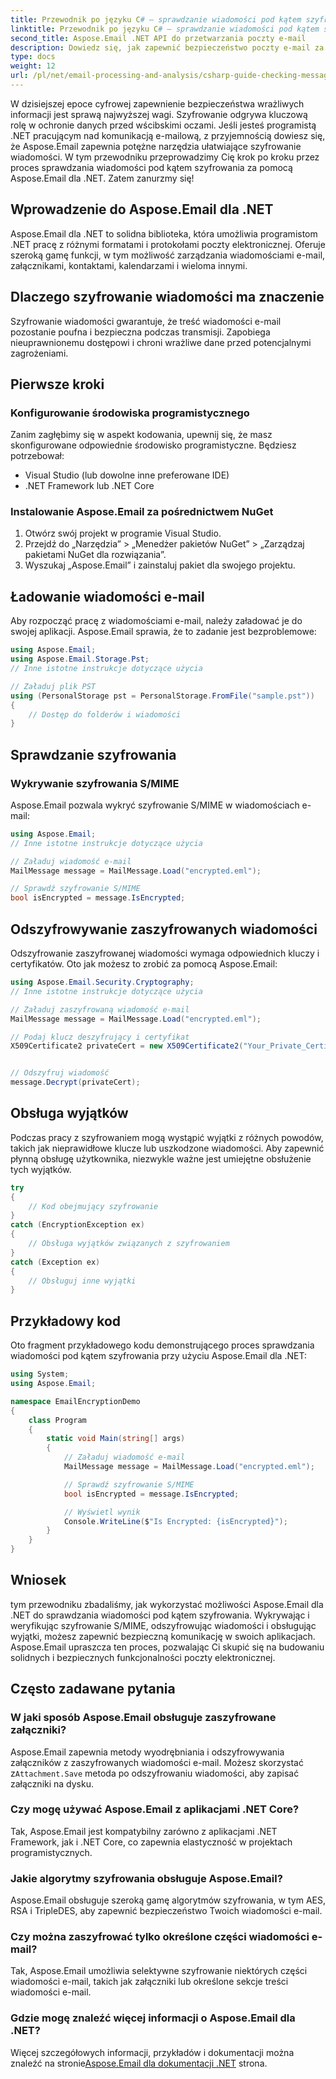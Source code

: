 ```yaml
---
title: Przewodnik po języku C# — sprawdzanie wiadomości pod kątem szyfrowania
linktitle: Przewodnik po języku C# — sprawdzanie wiadomości pod kątem szyfrowania
second_title: Aspose.Email .NET API do przetwarzania poczty e-mail
description: Dowiedz się, jak zapewnić bezpieczeństwo poczty e-mail za pomocą Aspose.Email dla .NET. Sprawdzaj szyfrowanie, odszyfruj wiadomości i nie tylko.
type: docs
weight: 12
url: /pl/net/email-processing-and-analysis/csharp-guide-checking-messages-for-encryption/
---
```


W dzisiejszej epoce cyfrowej zapewnienie bezpieczeństwa wrażliwych informacji jest sprawą najwyższej wagi. Szyfrowanie odgrywa kluczową rolę w ochronie danych przed wścibskimi oczami. Jeśli jesteś programistą .NET pracującym nad komunikacją e-mailową, z przyjemnością dowiesz się, że Aspose.Email zapewnia potężne narzędzia ułatwiające szyfrowanie wiadomości. W tym przewodniku przeprowadzimy Cię krok po kroku przez proces sprawdzania wiadomości pod kątem szyfrowania za pomocą Aspose.Email dla .NET. Zatem zanurzmy się!

## Wprowadzenie do Aspose.Email dla .NET

Aspose.Email dla .NET to solidna biblioteka, która umożliwia programistom .NET pracę z różnymi formatami i protokołami poczty elektronicznej. Oferuje szeroką gamę funkcji, w tym możliwość zarządzania wiadomościami e-mail, załącznikami, kontaktami, kalendarzami i wieloma innymi.

## Dlaczego szyfrowanie wiadomości ma znaczenie

Szyfrowanie wiadomości gwarantuje, że treść wiadomości e-mail pozostanie poufna i bezpieczna podczas transmisji. Zapobiega nieuprawnionemu dostępowi i chroni wrażliwe dane przed potencjalnymi zagrożeniami.

## Pierwsze kroki

### Konfigurowanie środowiska programistycznego

Zanim zagłębimy się w aspekt kodowania, upewnij się, że masz skonfigurowane odpowiednie środowisko programistyczne. Będziesz potrzebował:

- Visual Studio (lub dowolne inne preferowane IDE)
- .NET Framework lub .NET Core

### Instalowanie Aspose.Email za pośrednictwem NuGet

1. Otwórz swój projekt w programie Visual Studio.
2. Przejdź do „Narzędzia” > „Menedżer pakietów NuGet” > „Zarządzaj pakietami NuGet dla rozwiązania”.
3. Wyszukaj „Aspose.Email” i zainstaluj pakiet dla swojego projektu.

## Ładowanie wiadomości e-mail

Aby rozpocząć pracę z wiadomościami e-mail, należy załadować je do swojej aplikacji. Aspose.Email sprawia, że to zadanie jest bezproblemowe:

```csharp
using Aspose.Email;
using Aspose.Email.Storage.Pst;
// Inne istotne instrukcje dotyczące użycia

// Załaduj plik PST
using (PersonalStorage pst = PersonalStorage.FromFile("sample.pst"))
{
    // Dostęp do folderów i wiadomości
}
```

## Sprawdzanie szyfrowania

### Wykrywanie szyfrowania S/MIME

Aspose.Email pozwala wykryć szyfrowanie S/MIME w wiadomościach e-mail:

```csharp
using Aspose.Email;
// Inne istotne instrukcje dotyczące użycia

// Załaduj wiadomość e-mail
MailMessage message = MailMessage.Load("encrypted.eml");

// Sprawdź szyfrowanie S/MIME
bool isEncrypted = message.IsEncrypted;
```

## Odszyfrowywanie zaszyfrowanych wiadomości

Odszyfrowanie zaszyfrowanej wiadomości wymaga odpowiednich kluczy i certyfikatów. Oto jak możesz to zrobić za pomocą Aspose.Email:

```csharp
using Aspose.Email.Security.Cryptography;
// Inne istotne instrukcje dotyczące użycia

// Załaduj zaszyfrowaną wiadomość e-mail
MailMessage message = MailMessage.Load("encrypted.eml");

// Podaj klucz deszyfrujący i certyfikat
X509Certificate2 privateCert = new X509Certificate2("Your_Private_Certificate_File" );


// Odszyfruj wiadomość
message.Decrypt(privateCert);
```

## Obsługa wyjątków

Podczas pracy z szyfrowaniem mogą wystąpić wyjątki z różnych powodów, takich jak nieprawidłowe klucze lub uszkodzone wiadomości. Aby zapewnić płynną obsługę użytkownika, niezwykle ważne jest umiejętne obsłużenie tych wyjątków.

```csharp
try
{
    // Kod obejmujący szyfrowanie
}
catch (EncryptionException ex)
{
    // Obsługa wyjątków związanych z szyfrowaniem
}
catch (Exception ex)
{
    // Obsługuj inne wyjątki
}
```

## Przykładowy kod

Oto fragment przykładowego kodu demonstrującego proces sprawdzania wiadomości pod kątem szyfrowania przy użyciu Aspose.Email dla .NET:

```csharp
using System;
using Aspose.Email;

namespace EmailEncryptionDemo
{
    class Program
    {
        static void Main(string[] args)
        {
            // Załaduj wiadomość e-mail
            MailMessage message = MailMessage.Load("encrypted.eml");

            // Sprawdź szyfrowanie S/MIME
            bool isEncrypted = message.IsEncrypted;

            // Wyświetl wynik
            Console.WriteLine($"Is Encrypted: {isEncrypted}");
        }
    }
}
```

## Wniosek

tym przewodniku zbadaliśmy, jak wykorzystać możliwości Aspose.Email dla .NET do sprawdzania wiadomości pod kątem szyfrowania. Wykrywając i weryfikując szyfrowanie S/MIME, odszyfrowując wiadomości i obsługując wyjątki, możesz zapewnić bezpieczną komunikację w swoich aplikacjach. Aspose.Email upraszcza ten proces, pozwalając Ci skupić się na budowaniu solidnych i bezpiecznych funkcjonalności poczty elektronicznej.

## Często zadawane pytania

### W jaki sposób Aspose.Email obsługuje zaszyfrowane załączniki?

 Aspose.Email zapewnia metody wyodrębniania i odszyfrowywania załączników z zaszyfrowanych wiadomości e-mail. Możesz skorzystać z`Attachment.Save` metoda po odszyfrowaniu wiadomości, aby zapisać załączniki na dysku.

### Czy mogę używać Aspose.Email z aplikacjami .NET Core?

Tak, Aspose.Email jest kompatybilny zarówno z aplikacjami .NET Framework, jak i .NET Core, co zapewnia elastyczność w projektach programistycznych.

### Jakie algorytmy szyfrowania obsługuje Aspose.Email?

Aspose.Email obsługuje szeroką gamę algorytmów szyfrowania, w tym AES, RSA i TripleDES, aby zapewnić bezpieczeństwo Twoich wiadomości e-mail.

### Czy można zaszyfrować tylko określone części wiadomości e-mail?

Tak, Aspose.Email umożliwia selektywne szyfrowanie niektórych części wiadomości e-mail, takich jak załączniki lub określone sekcje treści wiadomości e-mail.

### Gdzie mogę znaleźć więcej informacji o Aspose.Email dla .NET?

 Więcej szczegółowych informacji, przykładów i dokumentacji można znaleźć na stronie[Aspose.Email dla dokumentacji .NET](https://reference.aspose.com/email/net) strona.